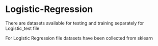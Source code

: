 # Logistic-Regression

There are datasets available for testing and training separately for Logistic_test file

For Logistic Regression file datasets have been collected from sklearn 